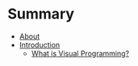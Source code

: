 # Summary
* [About](README.md)
* [Introduction](01_Introduction/1_introduction.md)
   * [What is Visual Programming?](01_Introduction/1-1_resources.md)

